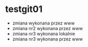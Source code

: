 # testgit01

- zmiana wykonana przez www
- zmiana nr2 wykonana przez www
- zmiana nr3 wykonana lokalnie
- zmiana nr3 wykonana przez www
